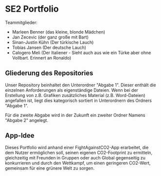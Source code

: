 # SE2 Portfolio
Teammitglieder: 
* Marleen Benner (das kleine, blonde Mädchen)
* Jan Zecevic (der ganz große mit Bart)
* Sinan-Justin Kühn (Der türkische Lauch)
* Tobias Jansen (Der deutsche Lauch)
* Calogero Meli (Der Italiener - Sieht auch aus wie ein Türke aber ohne Vollbart. Erinnert an Ronaldo)

## Gliederung des Repositories
Unser Repository beinhaltet den Unterordner "Abgabe 1". Dieser enthält die einzelnen Anforderungen als eigenständige Dateien. Wenn bei der Erstellung von z.B. Grafiken zusätzliches Material (z.B. Word-Dateien) angefallen ist, liegt dies kategorisch sortiert in Unterordnern des Ordners "Abgabe 1".

Für die zweite Abgabe wird in der Zukunft ein zweiter Ordner Namens "Abgabe 2" angelegt.

## App-Idee
Dieses Portfolio wird anhand einer FightAgainstCO2-App erarbeitet, die dem Nutzer ermöglichen soll, seinen eigenen CO2-Footprint zu ermitteln, gleichzeitig mit Freunden in Gruppen oder auch Global gegenseitig zu konkurrieren und durch den Wettkampf, um einen geringeren CO2-Wert, gemeinsam für eine grünere Welt zu sorgen.
